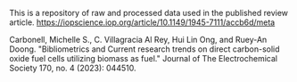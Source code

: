 This is a repository of raw and processed data used in the published review article.
https://iopscience.iop.org/article/10.1149/1945-7111/accb6d/meta

Carbonell, Michelle S., C. Villagracia Al Rey, Hui Lin Ong, and Ruey-An Doong.
"Bibliometrics and Current research trends on direct carbon-solid oxide fuel cells utilizing biomass as fuel." 
Journal of The Electrochemical Society 170, no. 4 (2023): 044510.

